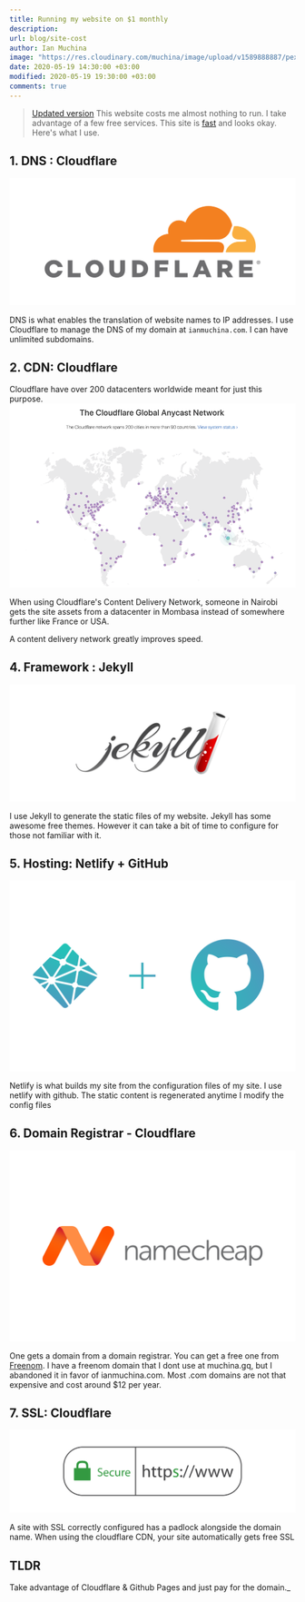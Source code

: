 ```yaml
---
title: Running my website on $1 monthly
description:
url: blog/site-cost
author: Ian Muchina
image: "https://res.cloudinary.com/muchina/image/upload/v1589888887/pexels-photo-3584969_nguh5o.jpg"
date: 2020-05-19 14:30:00 +03:00
modified: 2020-05-19 19:30:00 +03:00
comments: true
---
```

> [Updated version](https://ianmuchina.com/blog/meta-update/)
This website costs me almost nothing to run. I take advantage of a few free services. This site is [fast](https://developers.google.com/speed/pagespeed/insights/?url=https%3A%2F%2Fianmuchina.com%2F) and looks okay. Here's what I use.

## 1. DNS : Cloudflare

![cloudflare logo](/img/site-cost/cloudflare.svg)

DNS is what enables the translation of website names to IP addresses.
I use Cloudflare to manage the DNS of my domain at `ianmuchina.com`. I can have unlimited subdomains.

## 2. CDN: Cloudflare

Cloudflare have over 200 datacenters worldwide meant for just this purpose.
![cloudflare nodes map](/img/site-cost/cloudflare-network.webp)

When using Cloudflare's Content Delivery Network, someone in Nairobi gets the site assets from a datacenter in Mombasa instead of somewhere further like France or USA.

A content delivery network greatly improves speed.

## 4. Framework : Jekyll

![Jekyll logo](/img/site-cost/jekyll.svg)

I use Jekyll to generate the static files of my website. Jekyll has some awesome free themes. However it can take a bit of time to configure for those not familiar with it.

## 5. Hosting: Netlify + GitHub

![Netlify and github logo](/img/site-cost/Netlify_logo.svg)

Netlify is what builds my site from the configuration files of my site. I use netlify with github. The static content is regenerated anytime I modify the config files

## 6. Domain Registrar - Cloudflare

![cloudflare logo](/img/site-cost/Namecheap-Logo.svg)

One gets a domain from a domain registrar. You can get a free one from [Freenom](https://www.freenom.com). I have a freenom domain that I dont use at muchina.gq, but I abandoned it in favor of ianmuchina.com. Most .com domains are not that expensive and cost around $12 per year.

## 7. SSL: Cloudflare

![picture showing SSL in action in the browser](/img/site-cost/ssl.svg)

A site with SSL correctly configured has a padlock alongside the domain name. When using the cloudflare CDN, your site automatically gets free SSL

## TLDR

Take advantage of Cloudflare & Github Pages and just pay for the domain._
